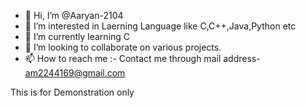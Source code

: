 - 👋 Hi, I’m @Aaryan-2104
- 👀 I’m interested in Laerning Language like C,C++,Java,Python etc
- 🌱 I’m currently learning C
- 💞️ I’m looking to collaborate on various projects.
- 📫 How to reach me :- Contact me through mail address- am2244169@gmail.com

<!---
Aaryan-2104/Aaryan-2104 is a ✨ special ✨ repository because its `README.md` (this file) appears on your GitHub profile.
You can click the Preview link to take a look at your changes.
--->

This is for Demonstration only
